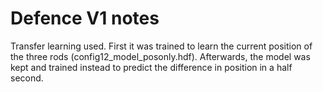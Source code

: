 # Defence V1 notes
Transfer learning used. First it was trained to learn the current position of the three rods (config12_model_posonly.hdf). Afterwards, the model was kept and trained instead to predict the difference in position in a half second.